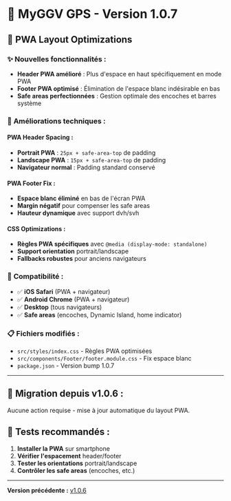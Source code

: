 # 🚀 MyGGV GPS - Version 1.0.7

## 📱 **PWA Layout Optimizations**

### ✨ **Nouvelles fonctionnalités :**
- **Header PWA amélioré** : Plus d'espace en haut spécifiquement en mode PWA
- **Footer PWA optimisé** : Élimination de l'espace blanc indésirable en bas
- **Safe areas perfectionnées** : Gestion optimale des encoches et barres système

### 🔧 **Améliorations techniques :**

#### **PWA Header Spacing :**
- **Portrait PWA** : `25px + safe-area-top` de padding
- **Landscape PWA** : `15px + safe-area-top` de padding
- **Navigateur normal** : Padding standard conservé

#### **PWA Footer Fix :**
- **Espace blanc éliminé** en bas de l'écran PWA
- **Margin négatif** pour compenser les safe areas
- **Hauteur dynamique** avec support dvh/svh

#### **CSS Optimizations :**
- **Règles PWA spécifiques** avec `@media (display-mode: standalone)`
- **Support orientation** portrait/landscape
- **Fallbacks robustes** pour anciens navigateurs

### 🎯 **Compatibilité :**
- ✅ **iOS Safari** (PWA + navigateur)
- ✅ **Android Chrome** (PWA + navigateur)
- ✅ **Desktop** (tous navigateurs)
- ✅ **Safe areas** (encoches, Dynamic Island, home indicator)

### 📋 **Fichiers modifiés :**
- `src/styles/index.css` - Règles PWA optimisées
- `src/components/Footer/footer.module.css` - Fix espace blanc
- `package.json` - Version bump 1.0.7

---

## 🔄 **Migration depuis v1.0.6 :**
Aucune action requise - mise à jour automatique du layout PWA.

## 🧪 **Tests recommandés :**
1. **Installer la PWA** sur smartphone
2. **Vérifier l'espacement** header/footer
3. **Tester les orientations** portrait/landscape
4. **Contrôler les safe areas** (encoches, etc.)

---

**Version précédente :** [v1.0.6](./RELEASE_SUMMARY_v1.0.6.md)
